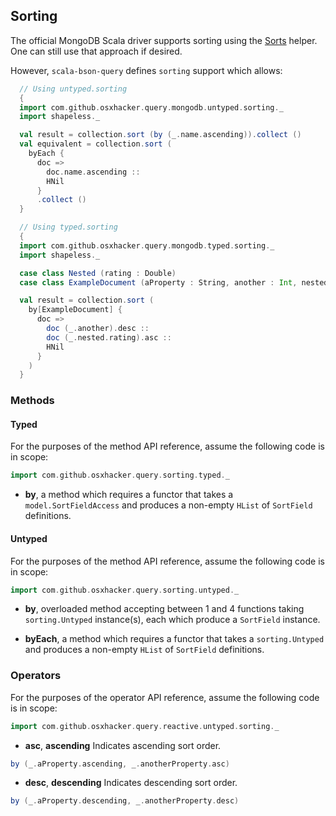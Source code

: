 ## Sorting

The official MongoDB Scala driver supports sorting using the [Sorts](https://mongodb.github.io/mongo-java-driver/4.5/apidocs/mongodb-driver-core/com/mongodb/client/model/Sorts.html) helper.  One can still use that approach if desired.

However, `scala-bson-query` defines `sorting` support which allows:

```scala
  // Using untyped.sorting
  {
  import com.github.osxhacker.query.mongodb.untyped.sorting._
  import shapeless._

  val result = collection.sort (by (_.name.ascending)).collect ()
  val equivalent = collection.sort (
    byEach {
      doc =>
        doc.name.ascending ::
        HNil
      }
      .collect ()
  }

  // Using typed.sorting
  {
  import com.github.osxhacker.query.mongodb.typed.sorting._
  import shapeless._

  case class Nested (rating : Double)
  case class ExampleDocument (aProperty : String, another : Int, nested : Nested)

  val result = collection.sort (
    by[ExampleDocument] {
      doc =>
        doc (_.another).desc ::
        doc (_.nested.rating).asc ::
        HNil
      }
    )
  }
```

### Methods

#### Typed

For the purposes of the method API reference, assume the following code is in scope:

```scala
import com.github.osxhacker.query.sorting.typed._
```

* **by**, a method which requires a functor that takes a `model.SortFieldAccess` and produces a non-empty `HList` of `SortField` definitions.


#### Untyped

For the purposes of the method API reference, assume the following code is in scope:

```scala
import com.github.osxhacker.query.sorting.untyped._
```

* **by**, overloaded method accepting between 1 and 4 functions taking `sorting.Untyped` instance(s), each which produce a `SortField` instance.

* **byEach**, a method which requires a functor that takes a `sorting.Untyped` and produces a non-empty `HList` of `SortField` definitions.

### Operators

For the purposes of the operator API reference, assume the following code is in scope:

```scala
import com.github.osxhacker.query.reactive.untyped.sorting._
```

* **asc**, **ascending** Indicates ascending sort order.

```scala
by (_.aProperty.ascending, _.anotherProperty.asc)
```

* **desc**, **descending** Indicates descending sort order.

```scala
by (_.aProperty.descending, _.anotherProperty.desc)
```

